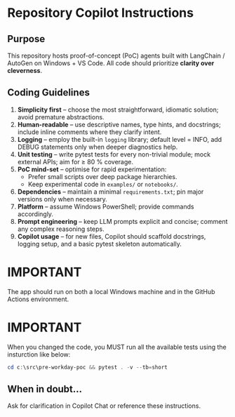 # Repository Copilot Instructions

## Purpose
This repository hosts proof-of-concept (PoC) agents built with LangChain / AutoGen on Windows + VS Code. All code should prioritize **clarity over cleverness**.

## Coding Guidelines
1. **Simplicity first** – choose the most straightforward, idiomatic solution; avoid premature abstractions.
2. **Human-readable** – use descriptive names, type hints, and docstrings; include inline comments where they clarify intent.
3. **Logging** – employ the built-in `logging` library; default level = INFO, add DEBUG statements only when deeper diagnostics help.
4. **Unit testing** – write pytest tests for every non-trivial module; mock external APIs; aim for ≥ 80 % coverage.
5. **PoC mind-set** – optimise for rapid experimentation:
   * Prefer small scripts over deep package hierarchies.
   * Keep experimental code in `examples/` or `notebooks/`.
6. **Dependencies** – maintain a minimal `requirements.txt`; pin major versions only when necessary.
7. **Platform** – assume Windows PowerShell; provide commands accordingly.
8. **Prompt engineering** – keep LLM prompts explicit and concise; comment any complex reasoning steps.
9. **Copilot usage** – for new files, Copilot should scaffold docstrings, logging setup, and a basic pytest skeleton automatically.


# IMPORTANT
The app should run on both a local Windows machine and in the GitHub Actions environment.

# IMPORTANT
When you changed the code, you MUST run all the available tests using the insturction like below:
```powershell
cd c:\src\pre-workday-poc && pytest . -v --tb=short
```


## When in doubt…
Ask for clarification in Copilot Chat or reference these instructions.
